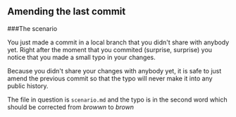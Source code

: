 ## Amending the last commit

###The scenario

You just made a commit in a local branch that you didn't share with anybody yet. Right after the moment
that you commited (surprise, surprise) you notice that you made a small typo in your changes.

Because you didn't share your changes with anybody yet, it is safe to just amend the previous commit
so that the typo will never make it into any public history.

The file in question is `scenario.md` and the typo is in the second word which should be corrected from
*browwn* to *brown*
